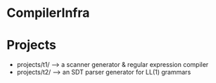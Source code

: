 # CompilerInfra



# Projects
- projects/t1/ --> a scanner generator & regular expression compiler
- projects/t2/ --> an SDT parser generator for LL(1) grammars
